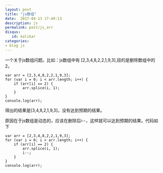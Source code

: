 ```yaml
---
layout: post
title: "js数组"
date:  2017-04-13 17:40:13
description: js
permalink: post/js_arr
disqus:
   id: kalikar
categories:
- blog js 
---
```




一个关于js数组问题。比如：js数组中有 [2,3,4,8,2,2,1,9,3],目的是删除数组中的2。
<pre><code>var arr = [2,3,4,8,2,2,1,9,3];
for (var i = 0; i < arr.length; i++) {
	if (arr[i] == 2) {
		arr.splice(i, 1);
	}
}
console.log(arr);
</code></pre>
得出的结果是[3,4,8,2,1,9,3]，没有达到预期的结果。

原因在于js数组是动态的，应该在删除后i--，这样就可以达到预期的结果。代码如下
<pre><code>var arr = [2,3,4,8,2,2,1,9,3];
for (var i = 0; i < arr.length; i++) {
	if (arr[i] == 2) {
		arr.splice(i, 1);
		i--;
	}
}
console.log(arr);
</code></pre>

